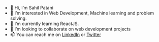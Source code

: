 - 👋 Hi, I’m Sahil Patani
- 👀 I’m interested in Web Development, Machine learning and problem solving.
- 🌱 I’m currently learning ReactJS.
- 💞️ I’m looking to collaborate on web development projects
- 📫 You can reach me on [LinkedIn](linkedin.com/in/sahil-patani-2721231b8) or [Twitter](https://twitter.com/SahilPatani2)

<!---
sahilpatani1012/sahilpatani1012 is a ✨ special ✨ repository because its `README.md` (this file) appears on your GitHub profile.
You can click the Preview link to take a look at your changes.
--->
